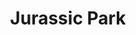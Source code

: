 ---
title: "Jurassic Park"

year: 1993

director: "Steven Spielberg"

summary: "Oh no, this island is full of dinosaurs!"

comment: "Its more than 30 years later and it still looks good. This is what practical effects give in competent hands"

image: "https://media.giphy.com/media/WsihkyEPkLlfovttgV/giphy-downsized-large.gif"

imdb: "https://www.imdb.com/title/tt0107290/"

quotes:
  - "Clever girl."
  - "Hold on to your butts."  
---